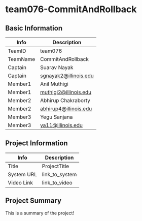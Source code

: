# team076-CommitAndRollback

## Basic Information

|   Info      |        Description     |
| ----------- | ---------------------- |
| TeamID      |  team076               |
| TeamName    |  CommitAndRollback     |
| Captain     |  Suarav Nayak          |
| Captain     |  sgnayak2@illinois.edu |
| Member1     |  Anil Muthigi          |
| Member1     |  muthigi2@illinois.edu |
| Member2     |  Abhirup Chakraborty   |
| Member2     |  abhirup4@illinois.edu |
| Member3     |  Yegu Sanjana          |
| Member3     |  ya11@illinois.edu     |

## Project Information

|   Info      |        Description     |
| ----------- | ---------------------- |
|  Title      |       ProjectTitle     |
| System URL  |      link_to_system    |
| Video Link  |      link_to_video     |

## Project Summary

This is a summary of the project!